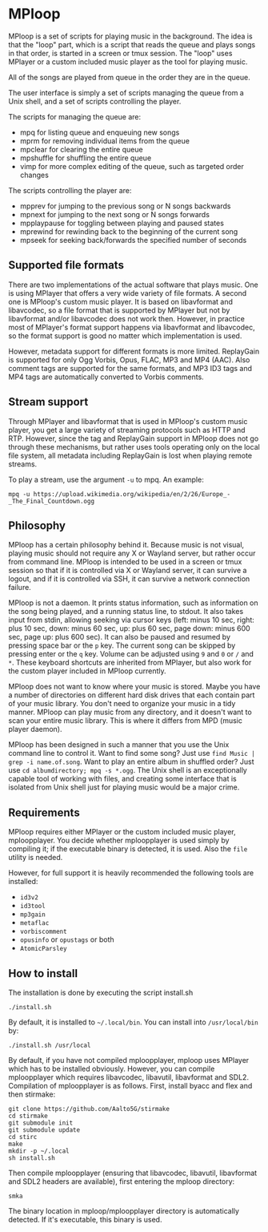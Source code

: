 # MPloop

MPloop is a set of scripts for playing music in the background. The idea is
that the "loop" part, which is a script that reads the queue and plays songs in
that order, is started in a screen or tmux session. The "loop" uses MPlayer or
a custom included music player as the tool for playing music.

All of the songs are played from queue in the order they are in the queue.

The user interface is simply a set of scripts managing the queue from a Unix
shell, and a set of scripts controlling the player.

The scripts for managing the queue are:

* mpq for listing queue and enqueuing new songs
* mprm for removing individual items from the queue
* mpclear for clearing the entire queue
* mpshuffle for shuffling the entire queue
* vimp for more complex editing of the queue, such as targeted order changes

The scripts controlling the player are:

* mpprev for jumping to the previous song or N songs backwards
* mpnext for jumping to the next song or N songs forwards
* mpplaypause for toggling between playing and paused states
* mprewind for rewinding back to the beginning of the current song
* mpseek for seeking back/forwards the specified number of seconds

## Supported file formats

There are two implementations of the actual software that plays music. One is
using MPlayer that offers a very wide variety of file formats. A second one is
MPloop's custom music player. It is based on libavformat and libavcodec, so a
file format that is supported by MPlayer but not by libavformat and/or
libavcodec does not work then. However, in practice most of MPlayer's format
support happens via libavformat and libavcodec, so the format support is good
no matter which implementation is used.

However, metadata support for different formats is more limited. ReplayGain is
supported for only Ogg Vorbis, Opus, FLAC, MP3 and MP4 (AAC). Also comment tags
are supported for the same formats, and MP3 ID3 tags and MP4 tags are
automatically converted to Vorbis comments.

## Stream support

Through MPlayer and libavformat that is used in MPloop's custom music player,
you get a large variety of streaming protocols such as HTTP and RTP. However,
since the tag and ReplayGain support in MPloop does not go through these
mechanisms, but rather uses tools operating only on the local file system,
all metadata including ReplayGain is lost when playing remote streams.

To play a stream, use the argument `-u` to mpq. An example:

```
mpq -u https://upload.wikimedia.org/wikipedia/en/2/26/Europe_-_The_Final_Countdown.ogg
```

## Philosophy

MPloop has a certain philosophy behind it. Because music is not visual, playing
music should not require any X or Wayland server, but rather occur from command
line. MPloop is intended to be used in a screen or tmux session so that if it
is controlled via X or Wayland server, it can survive a logout, and if it is
controlled via SSH, it can survive a network connection failure.

MPloop is not a daemon. It prints status information, such as information on
the song being played, and a running status line, to stdout. It also takes
input from stdin, allowing seeking via cursor keys (left: minus 10 sec, right:
plus 10 sec, down: minus 60 sec, up: plus 60 sec, page down: minus 600 sec,
page up: plus 600 sec). It can also be paused and resumed by pressing space bar
or the `p` key. The current song can be skipped by pressing enter or the `q`
key. Volume can be adjusted using `9` and `0` or `/` and `*`. These keyboard
shortcuts are inherited from MPlayer, but also work for the custom player
included in MPloop currently.

MPloop does not want to know where your music is stored. Maybe you have a
number of directories on different hard disk drives that each contain part of
your music library. You don't need to organize your music in a tidy manner.
MPloop can play music from any directory, and it doesn't want to scan your
entire music library. This is where it differs from MPD (music player daemon).

MPloop has been designed in such a manner that you use the Unix command line to
control it. Want to find some song? Just use `find Music | grep -i
name.of.song`. Want to play an entire album in shuffled order? Just use `cd
albumdirectory; mpq -s *.ogg`. The Unix shell is an exceptionally capable tool
of working with files, and creating some interface that is isolated from Unix
shell just for playing music would be a major crime.

## Requirements

MPloop requires either MPlayer or the custom included music player,
mploopplayer. You decide whether mploopplayer is used simply by compiling it;
if the executable binary is detected, it is used. Also the `file` utility is
needed.

However, for full support it is heavily recommended the following tools
are installed:

* `id3v2`
* `id3tool`
* `mp3gain`
* `metaflac`
* `vorbiscomment`
* `opusinfo` or `opustags` or both
* `AtomicParsley`

## How to install

The installation is done by executing the script install.sh

```
./install.sh
```

By default, it is installed to `~/.local/bin`. You can install into
`/usr/local/bin` by:

```
./install.sh /usr/local
```

By default, if you have not compiled mploopplayer, mploop uses MPlayer which
has to be installed obviously. However, you can compile mploopplayer which
requires libavcodec, libavutil, libavformat and SDL2. Compilation of
mploopplayer is as follows. First, install byacc and flex and then stirmake:

```
git clone https://github.com/Aalto5G/stirmake
cd stirmake
git submodule init
git submodule update
cd stirc
make
mkdir -p ~/.local
sh install.sh
```

Then compile mploopplayer (ensuring that libavcodec, libavutil, libavformat and
SDL2 headers are available), first entering the mploop directory:

```
smka
```

The binary location in mploop/mploopplayer directory is automatically detected.
If it's executable, this binary is used.
